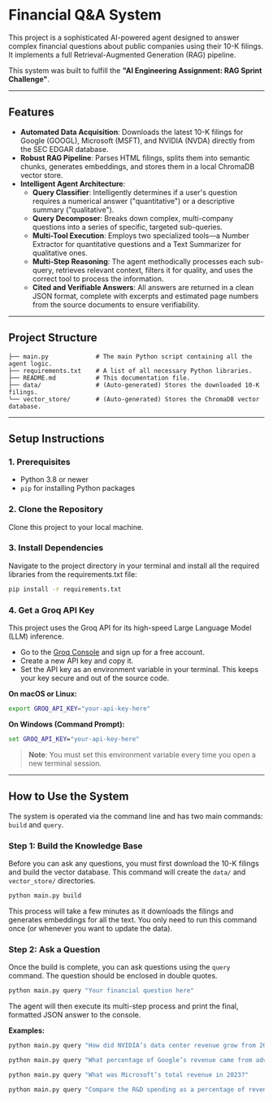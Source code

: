 # Financial Q&A System

This project is a sophisticated AI-powered agent designed to answer complex financial questions about public companies using their 10-K filings. It implements a full Retrieval-Augmented Generation (RAG) pipeline.

This system was built to fulfill the **"AI Engineering Assignment: RAG Sprint Challenge"**.

---

## Features

- **Automated Data Acquisition**: Downloads the latest 10-K filings for Google (GOOGL), Microsoft (MSFT), and NVIDIA (NVDA) directly from the SEC EDGAR database.
- **Robust RAG Pipeline**: Parses HTML filings, splits them into semantic chunks, generates embeddings, and stores them in a local ChromaDB vector store.
- **Intelligent Agent Architecture**:
  - **Query Classifier**: Intelligently determines if a user's question requires a numerical answer ("quantitative") or a descriptive summary ("qualitative").
  - **Query Decomposer**: Breaks down complex, multi-company questions into a series of specific, targeted sub-queries.
  - **Multi-Tool Execution**: Employs two specialized tools—a Number Extractor for quantitative questions and a Text Summarizer for qualitative ones.
  - **Multi-Step Reasoning**: The agent methodically processes each sub-query, retrieves relevant context, filters it for quality, and uses the correct tool to process the information.
  - **Cited and Verifiable Answers**: All answers are returned in a clean JSON format, complete with excerpts and estimated page numbers from the source documents to ensure verifiability.

---

## Project Structure

```
├── main.py             # The main Python script containing all the agent logic.
├── requirements.txt    # A list of all necessary Python libraries.
├── README.md           # This documentation file.
├── data/               # (Auto-generated) Stores the downloaded 10-K filings.
└── vector_store/       # (Auto-generated) Stores the ChromaDB vector database.
```

---

## Setup Instructions

### 1. Prerequisites

- Python 3.8 or newer
- `pip` for installing Python packages

### 2. Clone the Repository

Clone this project to your local machine.

### 3. Install Dependencies

Navigate to the project directory in your terminal and install all the required libraries from the requirements.txt file:

```sh
pip install -r requirements.txt
```

### 4. Get a Groq API Key

This project uses the Groq API for its high-speed Large Language Model (LLM) inference.

- Go to the [Groq Console](https://console.groq.com/) and sign up for a free account.
- Create a new API key and copy it.
- Set the API key as an environment variable in your terminal. This keeps your key secure and out of the source code.

**On macOS or Linux:**
```sh
export GROQ_API_KEY="your-api-key-here"
```

**On Windows (Command Prompt):**
```cmd
set GROQ_API_KEY="your-api-key-here"
```

> **Note**: You must set this environment variable every time you open a new terminal session.

---

## How to Use the System

The system is operated via the command line and has two main commands: `build` and `query`.

### Step 1: Build the Knowledge Base

Before you can ask any questions, you must first download the 10-K filings and build the vector database. This command will create the `data/` and `vector_store/` directories.

```sh
python main.py build
```

This process will take a few minutes as it downloads the filings and generates embeddings for all the text. You only need to run this command once (or whenever you want to update the data).

### Step 2: Ask a Question

Once the build is complete, you can ask questions using the `query` command. The question should be enclosed in double quotes.

```sh
python main.py query "Your financial question here"
```

The agent will then execute its multi-step process and print the final, formatted JSON answer to the console.

**Examples:**

```sh
python main.py query "How did NVIDIA’s data center revenue grow from 2022 to 2023?"
```

```sh
python main.py query "What percentage of Google’s revenue came from advertising in 2023?"
```

```sh
python main.py query "What was Microsoft’s total revenue in 2023?"
```

```sh
python main.py query "Compare the R&D spending as a percentage of revenue across all three companies in 2023"
```
